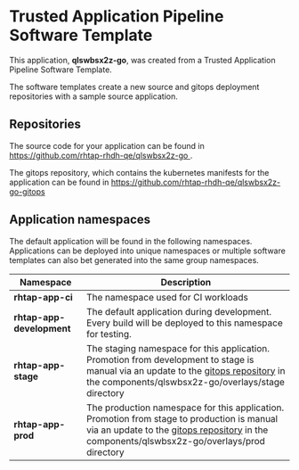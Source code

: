 # Trusted Application Pipeline Software Template

This application, **qlswbsx2z-go**, was created from a Trusted Application Pipeline Software Template.

The software templates create a new source and gitops deployment repositories with a sample source application. 

## Repositories

The source code for your application can be found in [https://github.com/rhtap-rhdh-qe/qlswbsx2z-go ](https://github.com/rhtap-rhdh-qe/qlswbsx2z-go ).
 
The gitops repository, which contains the kubernetes manifests for the application can be found in 
[https://github.com/rhtap-rhdh-qe/qlswbsx2z-go-gitops ](https://github.com/rhtap-rhdh-qe/qlswbsx2z-go-gitops ) 

## Application namespaces 

The default application will be found in the following namespaces. Applications can be deployed into unique namespaces or multiple software templates can also bet generated into the same group namespaces.  

|  Namespace   |  Description   |  
| -------- | -------- |
| **rhtap-app-ci** | The namespace used for CI workloads |
| **rhtap-app-development** | The default application during development. Every build will be deployed to this namespace for testing. |
| **rhtap-app-stage** | The staging namespace for this application. Promotion from development to stage is manual via an update to the [gitops repository](https://github.com/rhtap-rhdh-qe/qlswbsx2z-go-gitops ) in the components/qlswbsx2z-go/overlays/stage directory |
| **rhtap-app-prod** | The production namespace for this application. Promotion from stage to production is manual via an update to the [gitops repository](https://github.com/rhtap-rhdh-qe/qlswbsx2z-go-gitops ) in the components/qlswbsx2z-go/overlays/prod directory |